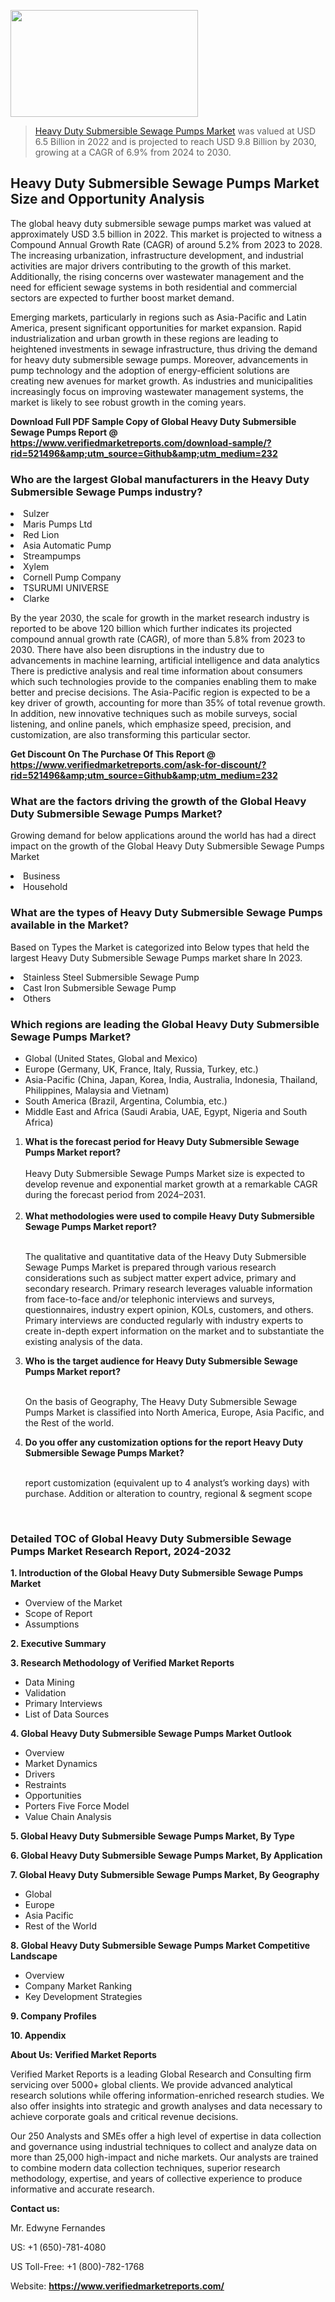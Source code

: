 <img src="https://ffe5etoiles.com/wp-content/uploads/2024/12/MST1-300x171.png" alt="" width="300" height="171" class="alignnone size-medium wp-image-20088" /><blockquote><p><p><a href="https://www.verifiedmarketreports.com/download-sample/?rid=521496&utm_source=Github&utm_medium=232" target="_blank">Heavy Duty Submersible Sewage Pumps Market</a> was valued at USD 6.5 Billion in 2022 and is projected to reach USD 9.8 Billion by 2030, growing at a CAGR of 6.9% from 2024 to 2030.</p></blockquote><p><h2>Heavy Duty Submersible Sewage Pumps Market Size and Opportunity Analysis</h2><p>The global heavy duty submersible sewage pumps market was valued at approximately USD 3.5 billion in 2022. This market is projected to witness a Compound Annual Growth Rate (CAGR) of around 5.2% from 2023 to 2028. The increasing urbanization, infrastructure development, and industrial activities are major drivers contributing to the growth of this market. Additionally, the rising concerns over wastewater management and the need for efficient sewage systems in both residential and commercial sectors are expected to further boost market demand.</p><p>Emerging markets, particularly in regions such as Asia-Pacific and Latin America, present significant opportunities for market expansion. Rapid industrialization and urban growth in these regions are leading to heightened investments in sewage infrastructure, thus driving the demand for heavy duty submersible sewage pumps. Moreover, advancements in pump technology and the adoption of energy-efficient solutions are creating new avenues for market growth. As industries and municipalities increasingly focus on improving wastewater management systems, the market is likely to see robust growth in the coming years.</p></p><p class=""><strong>Download Full PDF Sample Copy of Global Heavy Duty Submersible Sewage Pumps Report @ <a href="https://www.verifiedmarketreports.com/download-sample/?rid=521496&amp;utm_source=Github&amp;utm_medium=232" target="_blank">https://www.verifiedmarketreports.com/download-sample/?rid=521496&amp;utm_source=Github&amp;utm_medium=232</a></strong></p><h3 id="" class="">Who are the largest Global manufacturers in the Heavy Duty Submersible Sewage Pumps industry?</h3><p><li>Sulzer</li><li> Maris Pumps Ltd</li><li> Red Lion</li><li> Asia Automatic Pump</li><li> Streampumps</li><li> Xylem</li><li> Cornell Pump Company</li><li> TSURUMI UNIVERSE</li><li> Clarke</li></p><div class=""><div class="" dir="" data-message-author-role="" data-message-id="" data-message-model-slug=""><div class=""><div class=""><div class=""><div class="" dir="" data-message-author-role="" data-message-id="" data-message-model-slug=""><div class=""><div class=""><p>By the year 2030, the scale for growth in the market research industry is reported to be above 120 billion which further indicates its projected compound annual growth rate (CAGR), of more than 5.8% from 2023 to 2030. There have also been disruptions in the industry due to advancements in machine learning, artificial intelligence and data analytics There is predictive analysis and real time information about consumers which such technologies provide to the companies enabling them to make better and precise decisions. The Asia-Pacific region is expected to be a key driver of growth, accounting for more than 35% of total revenue growth. In addition, new innovative techniques such as mobile surveys, social listening, and online panels, which emphasize speed, precision, and customization, are also transforming this particular sector.</p><p><strong>Get Discount On The Purchase Of This Report @&nbsp; <a href="https://www.verifiedmarketreports.com/ask-for-discount/?rid=521496&amp;utm_source=Github&amp;utm_medium=232" target="_blank">https://www.verifiedmarketreports.com/ask-for-discount/?rid=521496&amp;utm_source=Github&amp;utm_medium=232</a></strong></p></div></div></div></div></div></div></div></div><h3 id="" class="">What are the factors driving the growth of the Global Heavy Duty Submersible Sewage Pumps Market?</h3><p id="" class="">Growing demand for below applications around the world has had a direct impact on the growth of the Global Heavy Duty Submersible Sewage Pumps Market</p><p id="" class=""><li>Business</li><li> Household</li></p><h3 id="" class="">What are the types of Heavy Duty Submersible Sewage Pumps available in the Market?</h3><p id="" class="">Based on Types the Market is categorized into Below types that held the largest Heavy Duty Submersible Sewage Pumps market share In 2023.</p><p id="" class=""><li>Stainless Steel Submersible Sewage Pump</li><li> Cast Iron Submersible Sewage Pump</li><li> Others</li></p><h3 id="" class="">Which regions are leading the Global Heavy Duty Submersible Sewage Pumps Market?</h3><ul><li>Global (United States, Global and Mexico)</li><li>Europe (Germany, UK, France, Italy, Russia, Turkey, etc.)</li><li>Asia-Pacific (China, Japan, Korea, India, Australia, Indonesia, Thailand, Philippines, Malaysia and Vietnam)</li><li>South America (Brazil, Argentina, Columbia, etc.)</li><li>Middle East and Africa (Saudi Arabia, UAE, Egypt, Nigeria and South Africa)</li></ul><p><ol><li><strong>What is the forecast period for Heavy Duty Submersible Sewage Pumps Market report?<br /></strong><br /><span data-sheets-root="1" data-sheets-value="{&quot;1&quot;:2,&quot;2&quot;:&quot;XXXX size is expected to develop revenue and exponential market growth at a remarkable CAGR during the forecast period from 2024&ndash;2030.&quot;}" data-sheets-userformat="{&quot;2&quot;:12674,&quot;4&quot;:{&quot;1&quot;:2,&quot;2&quot;:16776960},&quot;10&quot;:2,&quot;11&quot;:0,&quot;15&quot;:&quot;Arial&quot;,&quot;16&quot;:12}">Heavy Duty Submersible Sewage Pumps Market size is expected to develop revenue and exponential market growth at a remarkable CAGR during the forecast period from 2024&ndash;2031.</span><br /><br /></li><li><strong>What methodologies were used to compile Heavy Duty Submersible Sewage Pumps Market report?<br /><br /></strong><p>The qualitative and quantitative data of the&nbsp;Heavy Duty Submersible Sewage Pumps Market is prepared through various research considerations such as subject matter expert advice, primary and secondary research. Primary research leverages valuable information from face-to-face and/or telephonic interviews and surveys, questionnaires, industry expert opinion, KOLs, customers, and others. Primary interviews are conducted regularly with industry experts to create in-depth expert information on the market and to substantiate the existing analysis of the data.&nbsp;</p></li><li><strong>Who is the target audience for Heavy Duty Submersible Sewage Pumps Market report?<br /><br /></strong><p>On the basis of Geography, The&nbsp;Heavy Duty Submersible Sewage Pumps Market is classified into North America, Europe, Asia Pacific, and the Rest of the world.</p></li><li><strong>Do you offer any customization options for the report Heavy Duty Submersible Sewage Pumps Market?<br /><br /></strong><p>report customization (equivalent up to 4 analyst&rsquo;s working days) with purchase. Addition or alteration to country, regional &amp; segment scope</p><p>&nbsp;</p></li></ol></p><h3 id="" class="">Detailed TOC of Global Heavy Duty Submersible Sewage Pumps Market Research Report, 2024-2032</h3><p id="" class=""><strong>1. Introduction of the Global Heavy Duty Submersible Sewage Pumps Market</strong></p><ul><li>Overview of the Market</li><li>Scope of Report</li><li>Assumptions</li></ul><p id="" class=""><strong>2. Executive Summary</strong></p><p id="" class=""><strong>3. Research Methodology of&nbsp;Verified Market Reports</strong></p><ul><li>Data Mining</li><li>Validation</li><li>Primary Interviews</li><li>List of Data Sources</li></ul><p id="" class=""><strong>4. Global Heavy Duty Submersible Sewage Pumps Market Outlook</strong></p><ul><li>Overview</li><li>Market Dynamics</li><li>Drivers</li><li>Restraints</li><li>Opportunities</li><li>Porters Five Force Model</li><li>Value Chain Analysis</li></ul><p id="" class=""><strong>5. Global Heavy Duty Submersible Sewage Pumps Market, By&nbsp;Type</strong></p><p id="" class=""><strong>6. Global Heavy Duty Submersible Sewage Pumps Market, By Application</strong></p><p id="" class=""><strong>7. Global Heavy Duty Submersible Sewage Pumps Market, By Geography</strong></p><ul><li>Global</li><li>Europe</li><li>Asia Pacific</li><li>Rest of the World</li></ul><p id="" class=""><strong>8. Global Heavy Duty Submersible Sewage Pumps Market Competitive Landscape</strong></p><ul><li>Overview</li><li>Company Market Ranking</li><li>Key Development Strategies</li></ul><p id="" class=""><strong>9. Company Profiles</strong></p><p id="" class=""><strong>10. Appendix</strong></p><p id="" class=""><strong>About Us: Verified Market Reports</strong></p><p id="" class="">Verified Market Reports is a leading Global Research and Consulting firm servicing over 5000+ global clients. We provide advanced analytical research solutions while offering information-enriched research studies. We also offer insights into strategic and growth analyses and data necessary to achieve corporate goals and critical revenue decisions.</p><p id="" class="">Our 250 Analysts and SMEs offer a high level of expertise in data collection and governance using industrial techniques to collect and analyze data on more than 25,000 high-impact and niche markets. Our analysts are trained to combine modern data collection techniques, superior research methodology, expertise, and years of collective experience to produce informative and accurate research.</p><p id="" class=""><strong>Contact us:</strong></p><p id="" class="">Mr. Edwyne Fernandes</p><p id="" class="">US: +1 (650)-781-4080</p><p id="" class="">US Toll-Free: +1 (800)-782-1768</p><p id="" class="">Website: <a target="" data-test-app-aware-link=""><strong>https://www.verifiedmarketreports.com/</strong></a></p>
